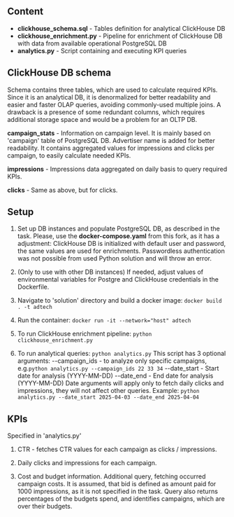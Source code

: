 ## Content

* **clickhouse_schema.sql** - Tables definition for analytical ClickHouse DB
* **clickhouse_enrichment.py** - Pipeline for enrichment of ClickHouse DB with data from available operational PostgreSQL DB
* **analytics.py** - Script containing and executing KPI queries

## ClickHouse DB schema

Schema contains three tables, which are used to calculate required KPIs. Since it is an analytical DB, it is denormalized for better readability and easier and faster OLAP queries, avoiding commonly-used multiple joins. A drawback is a presence of some redundant columns, which requires additional storage space and would be a problem for an OLTP DB.

**campaign_stats** - Information on campaign level. It is mainly based on 'campaign' table of PostgreSQL DB. Advertiser name is added for better readability. It contains aggregated values for impressions and clicks per campaign, to easily calculate needed KPIs.

**impressions** - Impressions data aggregated on daily basis to query required KPIs.

**clicks** - Same as above, but for clicks.

## Setup

1. Set up DB instances and populate PostgreSQL DB, as described in the task. Please, use the **docker-compose.yaml** from this fork, as it has a adjustment: ClickHouse DB is initialized with default user and password, the same values are used for enrichments. Passwordless authentication was not possible from used Python solution and will throw an error.

2. (Only to use with other DB instances) If needed, adjust values of environmental variables for Postgre and ClickHouse credentials in the Dockerfile.

3. Navigate to 'solution' directory and build a docker image: `docker build . -t adtech`

4. Run the container: `docker run -it --network="host" adtech`

5. To run ClickHouse enrichment pipeline: `python clickhouse_enrichment.py`

6. To run analytical queries: `python analytics.py`
This script has 3 optional arguments:
--campaign_ids - to analyze only specific campaigns, e.g.`python analytics.py --campaign_ids 22 33 34`
--date_start - Start date for analysis (YYYY-MM-DD)
--date_end - End date for analysis (YYYY-MM-DD)
Date arguments will apply only to fetch daily clicks and impressions, they will not affect other queries. Example:
`python analytics.py --date_start 2025-04-03 --date_end 2025-04-04`


## KPIs
Specified in 'analytics.py'

1. CTR - fetches CTR values for each campaign as clicks / impressions.

2. Daily clicks and impressions for each campaign. 

3. Cost and budget information. Additional query, fetching occurred campaign costs. It is assumed, that bid is defined as amount paid for 1000 impressions, as it is not specified in the task. Query also returns percentages of the budgets spend, and identifies campaigns, which are over their budgets.
